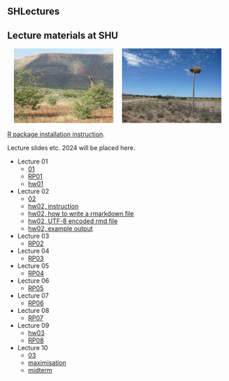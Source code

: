 ## SHLectures

## Lecture materials at SHU

<p align="center">
  <img alt="" src="./GrootbergGiraffe3.jpg" width="45%">
&nbsp; &nbsp; 
  <img alt="" src="./BirdNest.jpg" width="45%">
</p>

[R package installation instruction](https://seiroito.github.io/SHLectures/InstallPackagesInR.html).

Lecture slides etc. 2024 will be placed here.  

* Lecture 01  
   * [01](https://seiroito.github.io/SHLectures/lec_slides/2024/01.html)  
   * [RP01](https://seiroito.github.io/SHLectures/lec_slides/2024/RP/RP01.html)  
   * [hw01](https://seiroito.github.io/SHLectures/homeworks/2024/1/hw1.txt)  
* Lecture 02  
   * [02](https://seiroito.github.io/SHLectures/lec_slides/2024/02.html)  
   * [hw02, instruction](https://seiroito.github.io/SHLectures/homeworks/2024/2/hw2_tufte.html)  
   * [hw02, how to write a rmarkdown file](https://seiroito.github.io/SHLectures/homeworks/2024/2/hw2_rmarkdown0.html)  
   * [hw02, UTF-8 encoded rmd file](https://seiroito.github.io/SHLectures/homeworks/2024/2/hw2_rmarkdown.rmd)  
   * [hw02, example output](https://seiroito.github.io/SHLectures/homeworks/2024/2/hw2_rmarkdown.html)  
* Lecture 03  
   * [RP02](https://seiroito.github.io/SHLectures/lec_slides/2024/RP/RP02.html)  
* Lecture 04  
   * [RP03](https://seiroito.github.io/SHLectures/lec_slides/2024/RP/RP03.html)  
* Lecture 05  
   * [RP04](https://seiroito.github.io/SHLectures/lec_slides/2024/RP/RP04.html)  
* Lecture 06  
   * [RP05](https://seiroito.github.io/SHLectures/lec_slides/2024/RP/RP05.html)  
* Lecture 07  
   * [RP06](https://seiroito.github.io/SHLectures/lec_slides/2024/RP/RP06.html)  
* Lecture 08  
   * [RP07](https://seiroito.github.io/SHLectures/lec_slides/2024/RP/RP07.html)  
* Lecture 09  
   * [hw03](https://seiroito.github.io/SHLectures/homeworks/2024/3/hw3_tufte.html)  
   * [RP08](https://seiroito.github.io/SHLectures/lec_slides/2024/RP/RP08.html)  
* Lecture 10  
   * [03](https://seiroito.github.io/SHLectures/lec_slides/2024/03.html)  
   * [maximisation](https://seiroito.github.io/SHLectures/lec_slides/2024/MaxmisationSlides_HO.pdf)  
   * [midterm](https://seiroito.github.io/SHLectures/homeworks/2024/midterm/midterm2024.html)  


